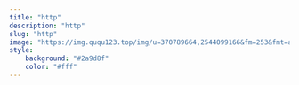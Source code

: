 ```yaml
---
title: "http"
description: "http"
slug: "http"
image: "https://img.ququ123.top/img/u=370789664,2544099166&fm=253&fmt=auto&app=138&f=JPEG.jpeg"
style:
    background: "#2a9d8f"
    color: "#fff"
---
```


